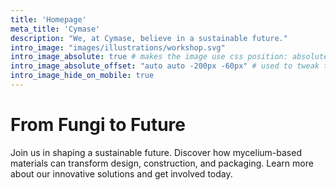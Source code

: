 ```yaml
---
title: 'Homepage'
meta_title: 'Cymase'
description: "We, at Cymase, believe in a sustainable future."
intro_image: "images/illustrations/workshop.svg"
intro_image_absolute: true # makes the image use css position: absolute; so it looks "offset". It's a visual effect that might not always look good depending on the image you use.
intro_image_absolute_offset: "auto auto -200px -60px" # used to tweak the positioning of the absolute image if enabled above
intro_image_hide_on_mobile: true
---
```


# From Fungi to Future

Join us in shaping a sustainable future. Discover how mycelium-based materials can transform design, construction, and packaging. Learn more about our innovative solutions and get involved today.
